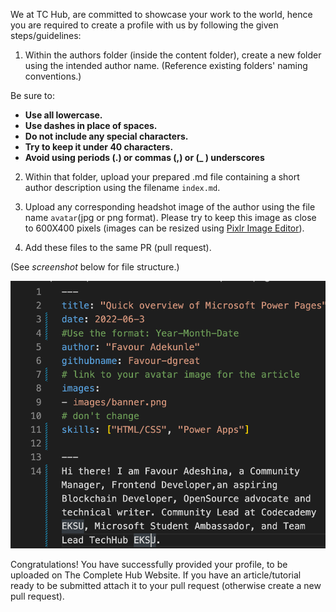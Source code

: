 We at TC Hub, are committed to showcase your work to the world, hence you are required to create a profile with us by following the given steps/guidelines: 

1. Within the authors folder (inside the content folder), create a new folder using the intended author name. (Reference existing folders' naming conventions.)

Be sure to:
- **Use all lowercase.**
- **Use dashes in place of spaces.**
- **Do not include any special characters.**
- **Try to keep it under 40 characters.**
- **Avoid using periods (.) or commas (,) or (_ ) underscores**

2. Within that folder, upload your prepared .md file containing a short author description using the filename `index.md`. 

3. Upload any corresponding headshot image of the author using the file name `avatar`(jpg or png format). Please try to keep this image as close to 600X400 pixels (images can be resized using [Pixlr Image Editor](https://pixlr.com/e)). 

4. Add these files to the same PR (pull request).

(See *screenshot* below for file structure.)

![Author file structure example](images/writers-profile.png)


Congratulations! You have successfully provided your profile, to be uploaded on The Complete Hub Website. If you have an article/tutorial ready to be submitted attach it to your pull request (otherwise create a new pull request).